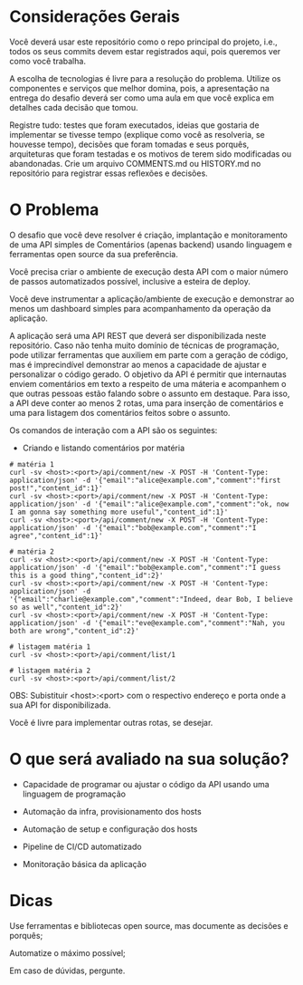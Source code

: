 # Considerações Gerais

Você deverá usar este repositório como o repo principal do projeto, i.e., todos os seus commits devem estar registrados aqui, pois queremos ver como você trabalha.

A escolha de tecnologias é livre para a resolução do problema. Utilize os componentes e serviços que melhor domina, pois, a apresentação na entrega do desafio deverá ser como uma aula em que você explica em detalhes cada decisão que tomou.

Registre tudo: testes que foram executados, ideias que gostaria de implementar se tivesse tempo (explique como você as resolveria, se houvesse tempo), decisões que foram tomadas e seus porquês, arquiteturas que foram testadas e os motivos de terem sido modificadas ou abandonadas. Crie um arquivo COMMENTS.md ou HISTORY.md no repositório para registrar essas reflexões e decisões.


# O Problema

O desafio que você deve resolver é criação, implantação e monitoramento de uma API simples de Comentários (apenas backend) usando linguagem e ferramentas open source da sua preferência. 

Você precisa criar o ambiente de execução desta API com o maior número de passos automatizados possível, inclusive a esteira de deploy. 

Você deve instrumentar a aplicação/ambiente de execução e demonstrar ao menos um dashboard simples para acompanhamento da operação da aplicação. 

A aplicação será uma API REST que deverá ser disponibilizada neste repositório. Caso não tenha muito domínio de técnicas de programação, pode utilizar ferramentas que auxiliem em parte com a geração de código, mas é imprecindível demonstrar ao menos a capacidade de ajustar e personalizar o código gerado. O objetivo da API é permitir que internautas enviem comentários em texto a respeito de uma máteria e acompanhem o que outras pessoas estão falando sobre o assunto em destaque. Para isso, a API deve conter ao menos 2 rotas, uma para inserção de comentários e uma para listagem dos comentários feitos sobre o assunto. 

Os comandos de interação com a API são os seguintes:

* Criando e listando comentários por matéria

```
# matéria 1
curl -sv <host>:<port>/api/comment/new -X POST -H 'Content-Type: application/json' -d '{"email":"alice@example.com","comment":"first post!","content_id":1}'
curl -sv <host>:<port>/api/comment/new -X POST -H 'Content-Type: application/json' -d '{"email":"alice@example.com","comment":"ok, now I am gonna say something more useful","content_id":1}'
curl -sv <host>:<port>/api/comment/new -X POST -H 'Content-Type: application/json' -d '{"email":"bob@example.com","comment":"I agree","content_id":1}'

# matéria 2
curl -sv <host>:<port>/api/comment/new -X POST -H 'Content-Type: application/json' -d '{"email":"bob@example.com","comment":"I guess this is a good thing","content_id":2}'
curl -sv <host>:<port>/api/comment/new -X POST -H 'Content-Type: application/json' -d '{"email":"charlie@example.com","comment":"Indeed, dear Bob, I believe so as well","content_id":2}'
curl -sv <host>:<port>/api/comment/new -X POST -H 'Content-Type: application/json' -d '{"email":"eve@example.com","comment":"Nah, you both are wrong","content_id":2}'

# listagem matéria 1
curl -sv <host>:<port>/api/comment/list/1

# listagem matéria 2
curl -sv <host>:<port>/api/comment/list/2
```
OBS: Subistituir \<host\>:\<port\> com o respectivo endereço e porta onde a sua API for disponibilizada. 

Você é livre para implementar outras rotas, se desejar.


# O que será avaliado na sua solução?

* Capacidade de programar ou ajustar o código da API usando uma linguagem de programação

* Automação da infra, provisionamento dos hosts 

* Automação de setup e configuração dos hosts

* Pipeline de CI/CD automatizado

* Monitoração básica da aplicação 


# Dicas

Use ferramentas e bibliotecas open source, mas documente as decisões e porquês;

Automatize o máximo possível;

Em caso de dúvidas, pergunte.
